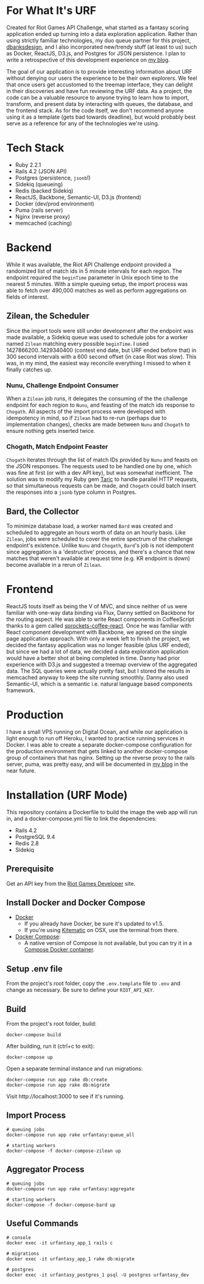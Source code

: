 # For What It's URF
Created for Riot Games API Challenge, what started as a fantasy scoring
application ended up turning into a data exploration application. Rather than
using strictly familiar technologies, my duo queue partner for this project,
[dbanksdesign](https://github.com/dbanksdesign), and I also incorporated new/trendy
stuff (at least to us) such as Docker, ReactJS, D3.js, and Postgres
for JSON persistence. I plan to write a retrospective of this development
experience on [my blog](http://josephyi.com).

The goal of our application is to provide interesting information about URF without
denying our users the experience to be their own explorers. We feel that once
users get accustomed to the treemap interface, they can delight in their discoveries
and have fun reviewing the URF data. As a project, the code can be a valuable
resource to anyone trying to learn how to import, transform, and present data
by interacting with queues, the database, and the frontend stack. As for the code
itself, we don't recommend anyone using it as a template (gets bad towards deadline),
but would probably best serve as a reference for any of the technologies we're using.

# Tech Stack
  * Ruby 2.2.1
  * Rails 4.2 (JSON API)
  * Postgres (persistence, `jsonb`!)
  * Sidekiq (queueing)
  * Redis (backed Sidekiq)
  * ReactJS, Backbone, Semantic-UI, D3.js (frontend)
  * Docker (dev/prod environment)
  * Puma (rails server)
  * Nginx (reverse proxy)
  * memcached (caching)

# Backend

While it was available, the Riot API Challenge endpoint provided a randomized
list of match ids in 5 minute intervals for each region. The endpoint required
the `beginTime` parameter in Unix epoch time to the nearest 5 minutes. With a
simple queuing setup, the import process was able to fetch over 490,000 matches
as well as perform aggregations on fields of interest.

## Zilean, the Scheduler
Since the import tools were still under development after the endpoint was made
available, a Sidekiq queue was used to schedule jobs for a worker named
`Zilean` matching every possible `beginTime`. I used 1427866200..1429340400
(contest end date, but URF ended before that) in 300 second intervals with a
600 second offset (in case Riot was slow). This was, in my mind, the easiest way
reconcile everything I missed to when it finally catches up.

### Nunu, Challenge Endpoint Consumer
When a `Zilean` job runs, it delegates the consuming of the the challenge
endpoint for each region to `Nunu`, and feasting of the match ids response to
`Chogath`. All aspects of the import process were developed with idempotency in
mind, so if `Zilean` had to re-run (perhaps due to implementation changes),
checks are made between `Nunu` and `Chogath` to ensure nothing gets inserted twice.  

### Chogath, Match Endpoint Feaster
`Chogath` iterates through the list of match IDs provided by `Nunu`
and feasts on the JSON responses. The requests used to be handled one by
one, which was fine at first (or with a dev API key), but was somewhat
inefficient. The solution was to modify my Ruby gem [Taric] to handle parallel
HTTP requests, so that simultaneous requests can be made, and `Chogath` could
batch insert the responses into a `jsonb` type column in Postgres.

## Bard, the Collector
To minimize database load, a worker named `Bard` was created and scheduled to
aggregate an hours worth of data on an hourly basis. Like `Zilean`, jobs were
scheduled to cover the entire spectrum of the challenge endpoint's existence.
Unlike `Nunu` and `Chogath`, `Bard`'s job is not idempotent since aggregation
is a 'destructive' process, and there's a chance that new matches that weren't
available at request time (e.g. KR endpoint is down) become available in a rerun
of `Zilean`.

# Frontend

ReactJS touts itself as being the V of MVC, and since neither of us were familiar with one-way
data binding via Flux, Danny settled on Backbone for the routing aspect. He was able
to write React components in CoffeeScript thanks to a gem called
[sprockets-coffee-react](https://github.com/jsdf/sprockets-coffee-react). Once
he was familiar with React component development with Backbone, we agreed on the
single page application approach. With only a week left to finish the project,
we decided the fantasy application was no longer feasible (plus URF ended), but
since we had a lot of data, we decided a data exploration application would have
a better shot at being completed in time. Danny had prior experience with D3.js
and suggested a treemap overview of the aggregated data. The SQL queries were actually
pretty fast, but I stored the results in memcached anyway to keep the site running
smoothly. Danny also used Semantic-UI, which is a semantic i.e. natural language
based components framework.

# Production

I have a small VPS running on Digital Ocean, and while our application is light
enough to run off Heroku, I wanted to practice running services in Docker. I was able to
create a separate docker-compose configuration for the production environment
that gets linked to another docker-compose group of containers that has nginx.
Setting up the reverse proxy to the rails server, puma, was pretty easy, and will
be documented in [my blog](http://josephyi.com) in the near future.

# Installation (URF Mode)
This repository contains a Dockerfile to build the image the web app will run in, and a docker-compose.yml file to link the dependencies:

  * Rails 4.2
  * PostgreSQL 9.4
  * Redis 2.8
  * Sidekiq

## Prerequisite
Get an API key from the [Riot Games Developer] site.

## Install Docker and Docker Compose
  * [Docker]
    * If you already have Docker, be sure it's updated to v1.5.
    * If you're using [Kitematic] on OSX, use the terminal from there.
  * [Docker Compose]:
    * A native version of Compose is not available, but you can try it in a [Compose Docker container].

## Setup .env file
From the project's root folder, copy the `.env.template` file to `.env` and change as necessary. Be sure to define your `RIOT_API_KEY`.

## Build
From the project's root folder, build:

    docker-compose build

After building, run it (ctrl+c to exit):

    docker-compose up

Open a separate terminal instance and run migrations:

    docker-compose run app rake db:create
    docker-compose run app rake db:migrate

Visit http://localhost:3000 to see if it's running.

## Import Process

    # queuing jobs
    docker-compose run app rake urfantasy:queue_all

    # starting workers
    docker-compose -f docker-compose-zilean up

## Aggregator Process

    # queuing jobs
    docker-compose run app rake urfantasy:aggregate

    # starting workers
    docker-compose -f docker-compose-bard up

## Useful Commands

    # console
    docker exec -it urfantasy_app_1 rails c

    # migrations
    docker exec -it urfantasy_app_1 rake db:migrate

    # postgres
    docker exec -it urfantasy_postgres_1 psql -U postgres urfantasy_dev


[Riot Games Developer]:https://developer.riotgames.com/
[Docker]:https://docs.docker.com/installation/
[Docker Compose]:https://docs.docker.com/compose/
[Kitematic]:https://kitematic.com/
[Compose Docker container]:https://registry.hub.docker.com/u/dduportal/docker-compose/
[Taric]:https://github.com/josephyi/taric
